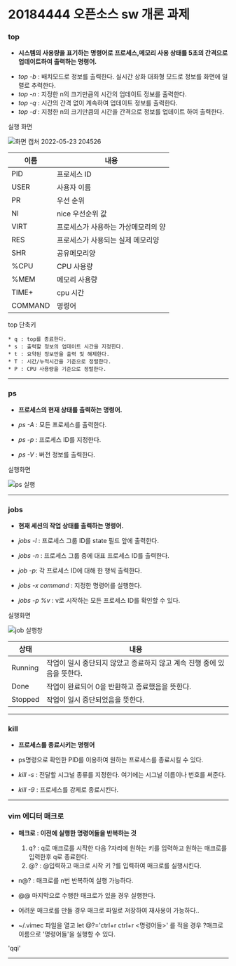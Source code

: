 # 20184444 오픈소스 sw 개론 과제

### top 
  - **시스템의 사용량을 표기하는 명령어로 프로세스,메모리 사용 상태를 5초의 간격으로 업데이트하여 출력하는 명령어.**

   * *top -b* : 배치모드로 정보를 출력한다. 실시간 상화 대화형 모드로 정보를 화면에 일렬로 추력한다.
   * *top -n* : 지정한 n의 크기만큼의 시간의 업데이트 정보를 출력한다.
   * *top -q* : 시간의 간격 없이 계속하여 업데이트 정보를 출력한다.
   * *top -d* : 지정한 n의 크기만큼의 시간을 간격으로 정보를 업데이트 하여 출력한다.

실행 화면

![화면 캡처 2022-05-23 204526](https://user-images.githubusercontent.com/44859978/169813311-c9322266-fbd7-4881-a6c2-01a27528c75b.png)

|이름|내용|
|------|------|
|PID|프로세스 ID|
|USER|사용자 이름|
|PR|우선 순위|
|NI|nice 우선순위 값|
|VIRT|프로세스가 사용하는 가상메모리의 양|
|RES|프로세스가 사용되는 실제 메모리양|
|SHR|공유메모리양|
|%CPU|CPU 사용량|
|%MEM|메모리 사용량|
|TIME+|cpu 시간|
|COMMAND|명령어|

  top 단축키
    
    * q : top를 종료한다.
    * s : 출력할 정보의 업데이트 시간을 지정한다.
    * t : 요약된 정보만을 출력 및 해제한다.
    * T : 시간/누적시간을 기준으로 정렬한다.
    * P : CPU 사용량을 기준으로 정렬한다.

---

### ps

 - **프로세스의 현재 상태를 출력하는 명령어.**
 
 - *ps -A* : 모든 프로세스를 출력한다.
 - *ps -p* : 프로세스 ID를 지정한다.
 - *ps -V* : 버전 정보를 출력한다. 
 
 실행화면
 
 ![ps 실행](https://user-images.githubusercontent.com/44859978/169820462-1a7cdc50-bcb8-44a3-875c-f269aefe2236.png)

---

### jobs

  - **현재 세션의 작업 상태를 출력하는 명령어.**
  
  - *jobs -l* : 프로세스 그룹 ID를 state 필드 앞에 출력한다.
  - *jobs -n* : 프로세스 그룹 중에 대표 프로세스 ID를 출력한다.
  - *job -p*: 각 프로세스 ID에 대해 한 행씩 출력한다.
  - *jobs -x command* : 지정한 명령어를 실행한다.
  - *jobs -p %v* : v로 시작하는 모든 프로세스 ID를 확인할 수 있다.

 실행화면
 
![job 실행창](https://user-images.githubusercontent.com/44859978/169821185-26f00e0b-9bd4-4679-accc-9fbd661cc072.png)

|상태|내용|
|------|------|
|Running|작업이 일시 중단되지 않았고 종료하지 않고 계속 진행 중에 있음을 뜻한다.|
|Done|작업이 완료되어 0을 반환하고 종료했음을 뜻한다.|
|Stopped|작업이 일시 중단되었음을 뜻한다.|

---

### kill
 
 - **프로세스를 종료시키는 명령어**
 - ps명령으로 확인한 PID를 이용하여 원하는 프로세스를 종료시킬 수 있다.


 - *kill -s* : 전달할 시그널 종류를 지정한다. 여기에는 시그널 이름이나 번호를 써준다.
 - *kill -9* : 프로세스를 강제로 종료시킨다. 

---

### vim 에디터 매크로

  - **매크로 : 이전에 실행한 명령어들을 반복하는 것**
     1) q? : q로 매크로를 시작한 다음 ?자리에 원하는 키를 입력하고 원하는 매크로를 입력한후 q로 종료한다.
     2) @? : @입력하고 매크로 시작 키 ?를 입력하여 매크로를 실행시킨다.
  -  n@? : 매크로를 n번 반복하여 실행 가능하다.
  -  @@ 마지막으로 수행한 매크로가 있을 경우 실행한다.


  - 어려운 매크로를 만들 경우 매크로 파일로 저장하여 재사용이 가능하다..
  - ~/.vimec 파일을 열고 let @?='ctrl+r ctrl+r <명렁어들>' 를 적을 경우 ?매크로 이름으로 '명령어들'을 실행할 수 있다.

  'qqi'

---
